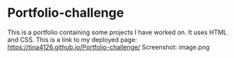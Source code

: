 # Portfolio-challenge
This is a portfolio containing some projects I have worked on. It uses HTML and CSS.
This is a link to my deployed page:  https://tina4126.github.io/Portfolio-challenge/ 
Screenshot: image.png